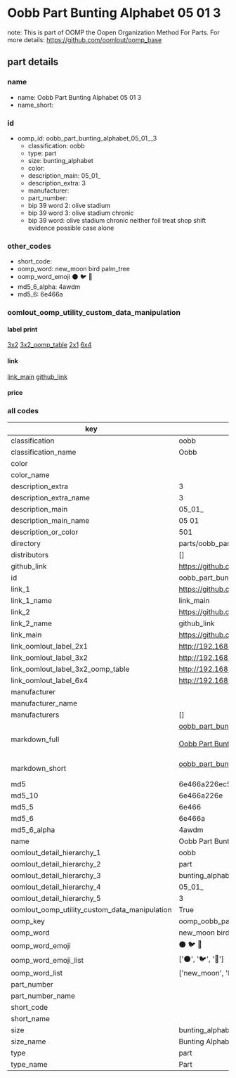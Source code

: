# Oobb Part Bunting Alphabet 05 01  3  

note: This is part of OOMP the Oopen Organization Method For Parts. For more details: https://github.com/oomlout/oomp_base

##  part details





### name
* name: Oobb Part Bunting Alphabet 05 01  3
* name_short: 
### id
* oomp_id: oobb_part_bunting_alphabet_05_01__3
  * classification: oobb
  * type: part
  * size: bunting_alphabet
  * color: 
  * description_main: 05_01_
  * description_extra: 3
  * manufacturer: 
  * part_number: 
  * bip 39 word 2: olive stadium
  * bip 39 word 3: olive stadium chronic
  * bip 39 word: olive stadium chronic neither foil treat shop shift evidence possible case alone

### other_codes
* short_code: 
* oomp_word: new_moon bird palm_tree
* oomp_word_emoji :new_moon: :bird: :palm_tree:
* md5_6_alpha: 4awdm
* md5_6: 6e466a






### oomlout_oomp_utility_custom_data_manipulation
#### label print
[3x2](http://192.168.1.245:1112/?label=oomp%204awdm)
[3x2_oomp_table](http://192.168.1.107:1112/?label=oomp%204awdm)
[2x1](http://192.168.1.242:1112/?label=oomp%204awdm)
[6x4](http://192.168.1.55:1112/?label=oomp%204awdm)    

#### link

[link_main](https://github.com/oomlout/oomlout_oomp_current_version_messy/tree/main/parts/oobb_part_bunting_alphabet_05_01__3) [github_link](https://github.com/oomlout/oomlout_oomp_part_src/tree/main/parts/oobb_part_bunting_alphabet_05_01__3)                             

#### price







### all codes 
| key | value |  
| --- | --- |  
| classification | oobb |  
| classification_name | Oobb |  
| color |  |  
| color_name |  |  
| description_extra | 3 |  
| description_extra_name | 3 |  
| description_main | 05_01_ |  
| description_main_name | 05 01  |  
| description_or_color | 501 |  
| directory | parts/oobb_part_bunting_alphabet_05_01__3 |  
| distributors | [] |  
| github_link | https://github.com/oomlout/oomlout_oomp_part_src/tree/main/parts/oobb_part_bunting_alphabet_05_01__3 |  
| id | oobb_part_bunting_alphabet_05_01__3 |  
| link_1 | https://github.com/oomlout/oomlout_oomp_current_version_messy/tree/main/parts/oobb_part_bunting_alphabet_05_01__3 |  
| link_1_name | link_main |  
| link_2 | https://github.com/oomlout/oomlout_oomp_part_src/tree/main/parts/oobb_part_bunting_alphabet_05_01__3 |  
| link_2_name | github_link |  
| link_main | https://github.com/oomlout/oomlout_oomp_current_version_messy/tree/main/parts/oobb_part_bunting_alphabet_05_01__3 |  
| link_oomlout_label_2x1 | http://192.168.1.242:1112/?label=oomp%204awdm |  
| link_oomlout_label_3x2 | http://192.168.1.245:1112/?label=oomp%204awdm |  
| link_oomlout_label_3x2_oomp_table | http://192.168.1.107:1112/?label=oomp%204awdm |  
| link_oomlout_label_6x4 | http://192.168.1.55:1112/?label=oomp%204awdm |  
| manufacturer |  |  
| manufacturer_name |  |  
| manufacturers | [] |  
| markdown_full | [oobb_part_bunting_alphabet_05_01__3](https://github.com/oomlout/oomlout_oomp_current_version_messy/tree/main/parts/oobb_part_bunting_alphabet_05_01__3)<br>[](https://github.com/oomlout/oomlout_oomp_current_version_messy/tree/main/parts/oobb_part_bunting_alphabet_05_01__3)<br>[Oobb Part Bunting Alphabet 05 01  3](https://github.com/oomlout/oomlout_oomp_current_version_messy/tree/main/parts/oobb_part_bunting_alphabet_05_01__3)<br><br> |  
| markdown_short | [oobb_part_bunting_alphabet_05_01__3](https://github.com/oomlout/oomlout_oomp_current_version_messy/tree/main/parts/oobb_part_bunting_alphabet_05_01__3)<br><br> |  
| md5 | 6e466a226ec5d8d79f2d394250f4fcd1 |  
| md5_10 | 6e466a226e |  
| md5_5 | 6e466 |  
| md5_6 | 6e466a |  
| md5_6_alpha | 4awdm |  
| name | Oobb Part Bunting Alphabet 05 01  3 |  
| oomlout_detail_hierarchy_1 | oobb |  
| oomlout_detail_hierarchy_2 | part |  
| oomlout_detail_hierarchy_3 | bunting_alphabet |  
| oomlout_detail_hierarchy_4 | 05_01_ |  
| oomlout_detail_hierarchy_5 | 3 |  
| oomlout_oomp_utility_custom_data_manipulation | True |  
| oomp_key | oomp_oobb_part_bunting_alphabet_05_01__3 |  
| oomp_word | new_moon bird palm_tree |  
| oomp_word_emoji | :new_moon: :bird: :palm_tree: |  
| oomp_word_emoji_list | [':new_moon:', ':bird:', ':palm_tree:'] |  
| oomp_word_list | ['new_moon', 'bird', 'palm_tree'] |  
| part_number |  |  
| part_number_name |  |  
| short_code |  |  
| short_name |  |  
| size | bunting_alphabet |  
| size_name | Bunting Alphabet |  
| type | part |  
| type_name | Part |  
